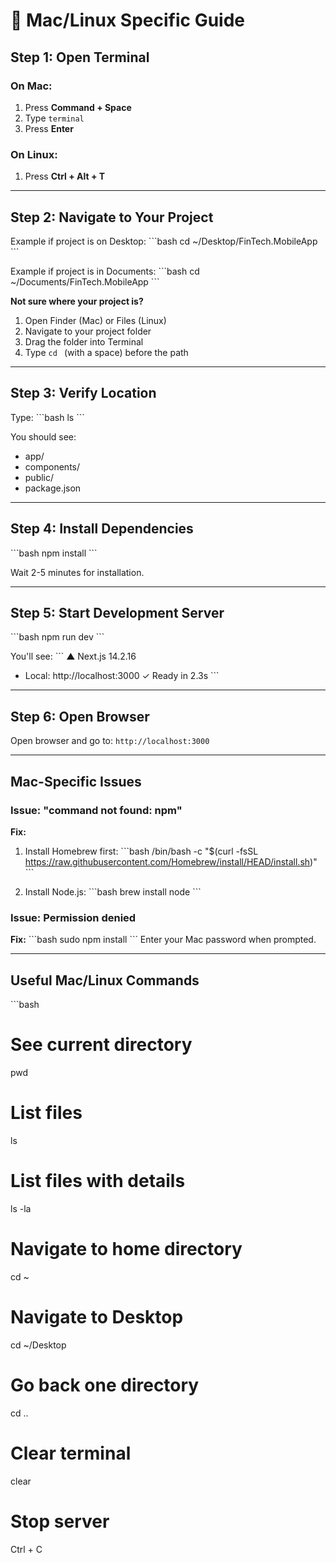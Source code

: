 # 🍎 Mac/Linux Specific Guide

## Step 1: Open Terminal

### On Mac:
1. Press **Command + Space**
2. Type `terminal`
3. Press **Enter**

### On Linux:
1. Press **Ctrl + Alt + T**

---

## Step 2: Navigate to Your Project

Example if project is on Desktop:
\`\`\`bash
cd ~/Desktop/FinTech.MobileApp
\`\`\`

Example if project is in Documents:
\`\`\`bash
cd ~/Documents/FinTech.MobileApp
\`\`\`

**Not sure where your project is?**
1. Open Finder (Mac) or Files (Linux)
2. Navigate to your project folder
3. Drag the folder into Terminal
4. Type `cd ` (with a space) before the path

---

## Step 3: Verify Location

Type:
\`\`\`bash
ls
\`\`\`

You should see:
- app/
- components/
- public/
- package.json

---

## Step 4: Install Dependencies

\`\`\`bash
npm install
\`\`\`

Wait 2-5 minutes for installation.

---

## Step 5: Start Development Server

\`\`\`bash
npm run dev
\`\`\`

You'll see:
\`\`\`
▲ Next.js 14.2.16
- Local:        http://localhost:3000
✓ Ready in 2.3s
\`\`\`

---

## Step 6: Open Browser

Open browser and go to: `http://localhost:3000`

---

## Mac-Specific Issues

### Issue: "command not found: npm"

**Fix:**
1. Install Homebrew first:
\`\`\`bash
/bin/bash -c "$(curl -fsSL https://raw.githubusercontent.com/Homebrew/install/HEAD/install.sh)"
\`\`\`

2. Install Node.js:
\`\`\`bash
brew install node
\`\`\`

### Issue: Permission denied

**Fix:**
\`\`\`bash
sudo npm install
\`\`\`
Enter your Mac password when prompted.

---

## Useful Mac/Linux Commands

\`\`\`bash
# See current directory
pwd

# List files
ls

# List files with details
ls -la

# Navigate to home directory
cd ~

# Navigate to Desktop
cd ~/Desktop

# Go back one directory
cd ..

# Clear terminal
clear

# Stop server
Ctrl + C
